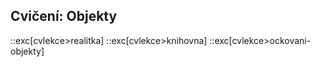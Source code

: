 ## Cvičení: Objekty

::exc[cvlekce>realitka]
::exc[cvlekce>knihovna]
::exc[cvlekce>ockovani-objekty]
